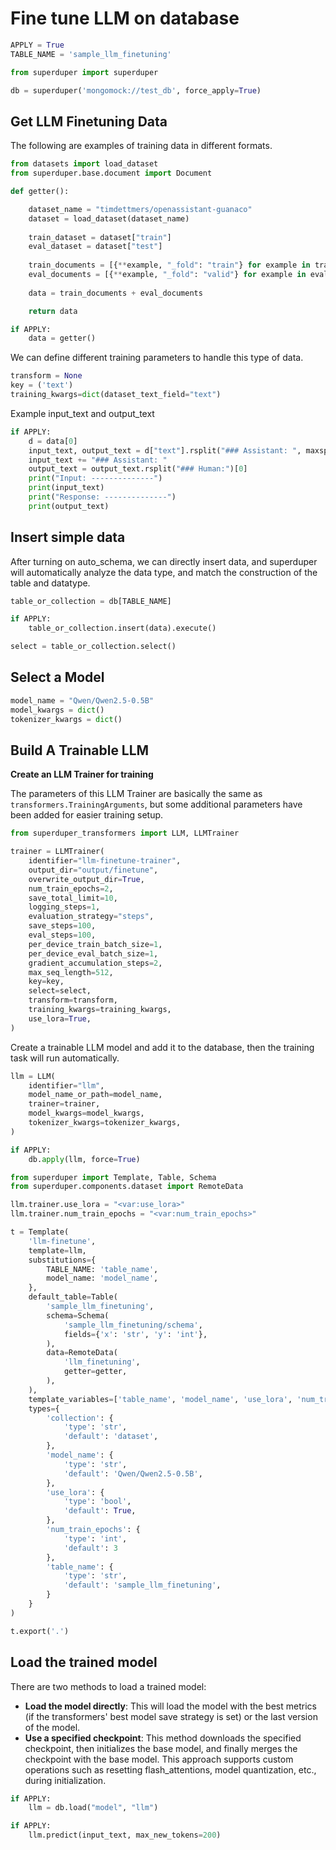 # Fine tune LLM on database


```python
APPLY = True
TABLE_NAME = 'sample_llm_finetuning'
```


```python
from superduper import superduper

db = superduper('mongomock://test_db', force_apply=True)
```

<!-- TABS -->
## Get LLM Finetuning Data

The following are examples of training data in different formats.


```python
from datasets import load_dataset
from superduper.base.document import Document

def getter():

    dataset_name = "timdettmers/openassistant-guanaco"
    dataset = load_dataset(dataset_name)
    
    train_dataset = dataset["train"]
    eval_dataset = dataset["test"]
    
    train_documents = [{**example, "_fold": "train"} for example in train_dataset][:10]
    eval_documents = [{**example, "_fold": "valid"} for example in eval_dataset][:5]
    
    data = train_documents + eval_documents

    return data
```


```python
if APPLY:
    data = getter()
```

We can define different training parameters to handle this type of data.


```python
transform = None
key = ('text')
training_kwargs=dict(dataset_text_field="text")
```

Example input_text and output_text


```python
if APPLY:
    d = data[0]
    input_text, output_text = d["text"].rsplit("### Assistant: ", maxsplit=1)
    input_text += "### Assistant: "
    output_text = output_text.rsplit("### Human:")[0]
    print("Input: --------------")
    print(input_text)
    print("Response: --------------")
    print(output_text)
```

<!-- TABS -->
## Insert simple data

After turning on auto_schema, we can directly insert data, and superduper will automatically analyze the data type, and match the construction of the table and datatype.


```python
table_or_collection = db[TABLE_NAME]

if APPLY:
    table_or_collection.insert(data).execute()

select = table_or_collection.select()
```

## Select a Model


```python
model_name = "Qwen/Qwen2.5-0.5B"
model_kwargs = dict()
tokenizer_kwargs = dict()
```

<!-- TABS -->
## Build A Trainable LLM

**Create an LLM Trainer for training**

The parameters of this LLM Trainer are basically the same as `transformers.TrainingArguments`, but some additional parameters have been added for easier training setup.


```python
from superduper_transformers import LLM, LLMTrainer

trainer = LLMTrainer(
    identifier="llm-finetune-trainer",
    output_dir="output/finetune",
    overwrite_output_dir=True,
    num_train_epochs=2,
    save_total_limit=10,
    logging_steps=1,
    evaluation_strategy="steps",
    save_steps=100,
    eval_steps=100,
    per_device_train_batch_size=1,
    per_device_eval_batch_size=1,
    gradient_accumulation_steps=2,
    max_seq_length=512,
    key=key,
    select=select,
    transform=transform,
    training_kwargs=training_kwargs,
    use_lora=True,
)
```

Create a trainable LLM model and add it to the database, then the training task will run automatically.


```python
llm = LLM(
    identifier="llm",
    model_name_or_path=model_name,
    trainer=trainer,
    model_kwargs=model_kwargs,
    tokenizer_kwargs=tokenizer_kwargs,
)
```


```python
if APPLY:
    db.apply(llm, force=True)
```


```python
from superduper import Template, Table, Schema
from superduper.components.dataset import RemoteData

llm.trainer.use_lora = "<var:use_lora>"
llm.trainer.num_train_epochs = "<var:num_train_epochs>"

t = Template(
    'llm-finetune',
    template=llm,
    substitutions={
        TABLE_NAME: 'table_name',
        model_name: 'model_name',
    },
    default_table=Table(
        'sample_llm_finetuning',
        schema=Schema(
            'sample_llm_finetuning/schema',
            fields={'x': 'str', 'y': 'int'},
        ),
        data=RemoteData(
            'llm_finetuning',
            getter=getter,
        ),
    ),
    template_variables=['table_name', 'model_name', 'use_lora', 'num_train_epochs'],
    types={
        'collection': {
            'type': 'str',
            'default': 'dataset',
        },
        'model_name': {
            'type': 'str',
            'default': 'Qwen/Qwen2.5-0.5B',
        },
        'use_lora': {
            'type': 'bool',
            'default': True,
        },
        'num_train_epochs': {
            'type': 'int',
            'default': 3
        },
        'table_name': {
            'type': 'str',
            'default': 'sample_llm_finetuning',
        }
    }
)

t.export('.')
```

## Load the trained model
There are two methods to load a trained model:

- **Load the model directly**: This will load the model with the best metrics (if the transformers' best model save strategy is set) or the last version of the model.
- **Use a specified checkpoint**: This method downloads the specified checkpoint, then initializes the base model, and finally merges the checkpoint with the base model. This approach supports custom operations such as resetting flash_attentions, model quantization, etc., during initialization.


```python
if APPLY:
    llm = db.load("model", "llm")
```


```python
if APPLY:
    llm.predict(input_text, max_new_tokens=200)
```
